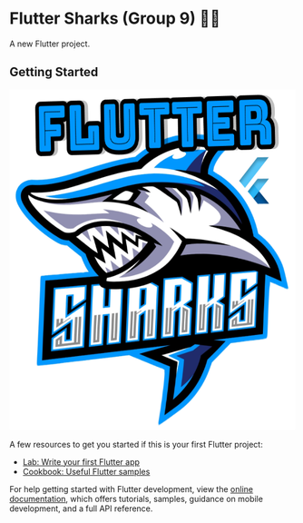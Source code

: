 # Flutter Sharks (Group 9) 🦈🦈

A new Flutter project.

## Getting Started

<div align="center">
<img width="700" height="600" src="web/icons/sharks_3.png"/>
</div>

A few resources to get you started if this is your first Flutter project:

- [Lab: Write your first Flutter app](https://docs.flutter.dev/get-started/codelab)
- [Cookbook: Useful Flutter samples](https://docs.flutter.dev/cookbook)

For help getting started with Flutter development, view the
[online documentation](https://docs.flutter.dev/), which offers tutorials,
samples, guidance on mobile development, and a full API reference.
